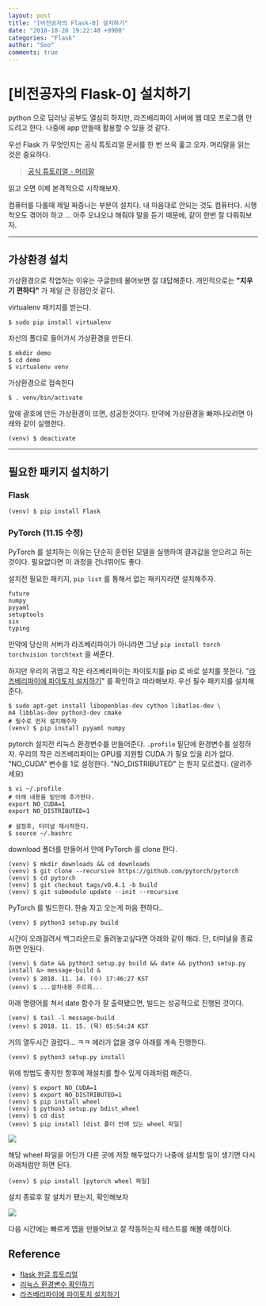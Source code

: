 ```yaml
---
layout: post
title: "[비전공자의 Flask-0] 설치하기"
date: "2018-10-28 19:22:40 +0900"
categories: "Flask"
author: "Soo"
comments: true
---
```


# [비전공자의 Flask-0] 설치하기

python 으로 딥러닝 공부도 열심히 하지만, 라즈베리파이 서버에 웹 데모 프로그램 만드려고 한다. 나중에 app 만들때 활용할 수 있을 것 같다.

우선 Flask 가 무엇인지는 공식 튜토리얼 문서를 한 번 쓰윽 훑고 오자. 머리말을 읽는 것은 중요하다.

> [공식 튜토리얼 - 머리말](https://flask-docs-kr.readthedocs.io/ko/latest/foreword.html)

읽고 오면 이제 본격적으로 시작해보자.

컴퓨터를 다룰때 제일 짜증나는 부분이 설치다. 내 마음대로 안되는 것도 컴퓨터다. 시행착오도 겪어야 하고 ... 아주 오냐오냐 해줘야 말을 듣기 때문에, 같이 한번 잘 다뤄줘보자.

---

## 가상환경 설치

가상환경으로 작업하는 이유는 구글한테 물어보면 잘 대답해준다. 개인적으로는 **"지우기 편하다"** 가 제일 큰 장점인것 같다.

virtualenv 패키지를 받는다.

```
$ sudo pip install virtualenv
```

자신의 폴더로 들어가서 가상환경을 만든다.

```
$ mkdir demo
$ cd demo
$ virtualenv venv
```

가상환경으로 접속한다

```
$ . venv/bin/activate
```

앞에 괄호에 만든 가상환경이 뜨면, 성공한것이다. 만약에 가상환경을 빠져나오려면 아래와 같이 실행한다.

```
(venv) $ deactivate
```

---

## 필요한 패키지 설치하기

### Flask

```
(venv) $ pip install Flask
```


### PyTorch (11.15 수정)

PyTorch 를 설치하는 이유는 단순히 훈련된 모델을 실행하여 결과값을 얻으려고 하는 것이다. 필요없다면 이 과정을 건너뛰어도 좋다.

설치전 필요한 패키지, `pip list` 를 통해서 없는 패키지라면 설치해주자.

```
future
numpy
pyyaml
setuptools
six
typing
```

만약에 당신의 서버가 라즈베리파이가 아니라면 그냥 `pip install torch torchvision torchtext` 을 써준다.

하지만 우리의 귀엽고 작은 라즈베리파이는 파이토치를 pip 로 바로 설치를 못한다. "[라즈베리파이에 파이토치 설치하기](https://gist.github.com/fgolemo/b973a3fa1aaa67ac61c480ae8440e754)" 를 확인하고 따라해보자. 우선 필수 패키지를 설치해준다.

```
$ sudo apt-get install libopenblas-dev cython libatlas-dev \
m4 libblas-dev python3-dev cmake
# 필수로 먼저 설치해주자
(venv) $ pip install pyyaml numpy 
```

pytorch 설치전 리눅스 환경변수를 만들어준다. `.profile` 밑단에 환경변수를 설정하자. 우리의 작은 라즈베리파이는 GPU를 지원할 CUDA 가 필요 있을 리가 없다. "NO\_CUDA" 변수를 1로 설정한다. "NO\_DISTRIBUTED" 는 뭔지 모르겠다. (알려주세요)


```
$ vi ~/.profile
# 아래 내용을 밑단에 추가한다.
export NO_CUDA=1
export NO_DISTRIBUTED=1

# 설정후, 터미널 재시작한다.
$ source ~/.bashrc
```

download 폴더를 만들어서 안에 PyTorch 를 clone 한다.

```
(venv) $ mkdir downloads && cd downloads
(venv) $ git clone --recursive https://github.com/pytorch/pytorch
(venv) $ cd pytorch
(venv) $ git checkout tags/v0.4.1 -b build
(venv) $ git submodule update --init --recursive
```

PyTorch 를 빌드한다. 한숨 자고 오는게 마음 편하다..

```
(venv) $ python3 setup.py build
```

시간이 오래걸려서 백그라운드로 돌려놓고싶다면 아래와 같이 해라. 단, 터미널을 종료하면 안된다.

```
(venv) $ date && python3 setup.py build && date && python3 setup.py install &> message-build &
(venv) $ 2018. 11. 14. (수) 17:46:27 KST
(venv) $ ...설치내용 주르륵...
```

아래 명령어를 쳐서 date 함수가 잘 출력됐으면, 빌드는 성공적으로 진행된 것이다.

```
(venv) $ tail -l message-build
(venv) $ 2018. 11. 15. (목) 05:54:24 KST
```

거의 열두시간 걸렸다... ㅋㅋ 에러가 없을 경우 아래를 계속 진행한다.

```
(venv) $ python3 setup.py install
```

위에 방법도 좋지만 향후에 재설치를 할수 있게 아래처럼 해준다.

```
(venv) $ export NO_CUDA=1
(venv) $ export NO_DISTRIBUTED=1
(venv) $ pip install wheel
(venv) $ python3 setup.py bdist_wheel
(venv) $ cd dist
(venv) $ pip install [dist 폴더 안에 있는 wheel 파일]
```

<img src="https://dl.dropbox.com/s/0sm9i9ajhp5y5kw/1115_installtorch.png">

해당 wheel 파일을 어딘가 다른 곳에 저장 해두었다가 나중에 설치할 일이 생기면 다시 아래처럼만 하면 된다.

```
(venv) $ pip install [pytorch wheel 파일]
```

설치 종료후 잘 설치가 됐는지, 확인해보자

<img src="https://dl.dropbox.com/s/s5h0s5lc187a2ek/1115_testtorch.png">


다음 시간에는 빠르게 앱을 만들어보고 잘 작동하는지 테스트를 해볼 예정이다.

## Reference

* [flask 한글 튜토리얼](https://flask-docs-kr.readthedocs.io/ko/latest/installation.html)
* [리눅스 환경변수 확인하기](http://onecellboy.tistory.com/220)
* [라즈베리파이에 파이토치 설치하기](https://wormtooth.com/20180617-pytorch-on-raspberrypi/)
